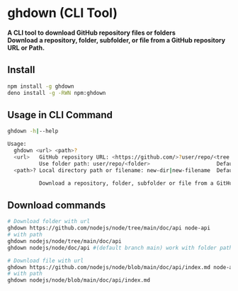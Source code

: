 # ghdown (CLI Tool)

**A CLI tool to download GitHub repository files or folders**\
**Download a repository, folder, subfolder, or file from a GitHub repository URL or Path.**


## Install

```bash
npm install -g ghdown
deno install -g -RWN npm:ghdown
```

## Usage in CLI Command

```bash
ghdown -h|--help

Usage:
  ghdown <url> <path>?
  <url>   GitHub repository URL: <https://github.com/>?user/repo/<tree|blob>/branch/path/<folder|file>
          Use folder path: user/repo/<folder>                     Default branch: main
  <path>? Local directory path or filename: new-dir|new-filename  Default path: cwd+urlPath

          Download a repository, folder, subfolder or file from a GitHub repository URL or Path.
```

## Download commands
```bash
# Download folder with url
ghdown https://github.com/nodejs/node/tree/main/doc/api node-api
# with path
ghdown nodejs/node/tree/main/doc/api
ghdown nodejs/node/doc/api #(default branch main) work with folder path

# Download file with url
ghdown https://github.com/nodejs/node/blob/main/doc/api/index.md node-api.md
# with path
ghdown nodejs/node/blob/main/doc/api/index.md
```
